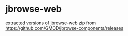# jbrowse-web
extracted versions of jbrowse-web zip from https://github.com/GMOD/jbrowse-components/releases

